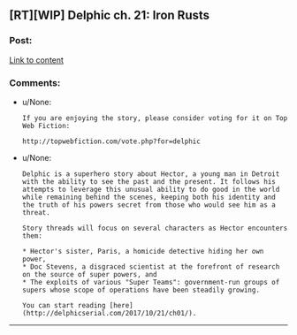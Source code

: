 ## [RT][WIP] Delphic ch. 21: Iron Rusts

### Post:

[Link to content](https://delphicserial.com/2018/04/16/677/)

### Comments:

- u/None:
  ```
  If you are enjoying the story, please consider voting for it on Top Web Fiction:

  http://topwebfiction.com/vote.php?for=delphic
  ```

- u/None:
  ```
  Delphic is a superhero story about Hector, a young man in Detroit with the ability to see the past and the present. It follows his attempts to leverage this unusual ability to do good in the world while remaining behind the scenes, keeping both his identity and the truth of his powers secret from those who would see him as a threat.

  Story threads will focus on several characters as Hector encounters them:

  * Hector's sister, Paris, a homicide detective hiding her own power,
  * Doc Stevens, a disgraced scientist at the forefront of research on the source of super powers, and
  * The exploits of various "Super Teams": government-run groups of supers whose scope of operations have been steadily growing.

  You can start reading [here](http://delphicserial.com/2017/10/21/ch01/).
  ```

---

